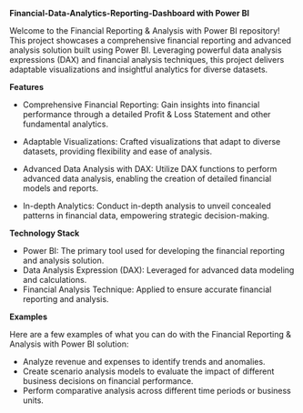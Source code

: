 **Financial-Data-Analytics-Reporting-Dashboard with Power BI**

Welcome to the Financial Reporting & Analysis with Power BI repository! This project showcases a comprehensive financial reporting and advanced analysis solution built using Power BI. Leveraging powerful data analysis expressions (DAX) and financial analysis techniques, this project delivers adaptable visualizations and insightful analytics for diverse datasets.

**Features**

* Comprehensive Financial Reporting: Gain insights into financial performance through a detailed Profit & Loss Statement and other fundamental analytics.

* Adaptable Visualizations: Crafted visualizations that adapt to diverse datasets, providing flexibility and ease of analysis.

* Advanced Data Analysis with DAX: Utilize DAX functions to perform advanced data analysis, enabling the creation of detailed financial models and reports.

* In-depth Analytics: Conduct in-depth analysis to unveil concealed patterns in financial data, empowering strategic decision-making.

**Technology Stack**

* Power BI: The primary tool used for developing the financial reporting and analysis solution.
* Data Analysis Expression (DAX): Leveraged for advanced data modeling and calculations.
* Financial Analysis Technique: Applied to ensure accurate financial reporting and analysis.


**Examples**

Here are a few examples of what you can do with the Financial Reporting & Analysis with Power BI solution:

* Analyze revenue and expenses to identify trends and anomalies.
* Create scenario analysis models to evaluate the impact of different business decisions on financial performance.
* Perform comparative analysis across different time periods or business units.
